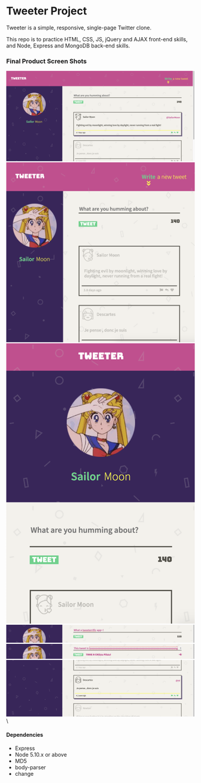 # Tweeter Project

Tweeter is a simple, responsive, single-page Twitter clone.

This repo is to practice HTML, CSS, JS, jQuery and AJAX front-end skills, and Node, Express and MongoDB back-end skills.

### Final Product Screen Shots

!["80's TWEETER by kvn-km"](https://github.com/kvn-km/tweeter/blob/master/public/images/screenshots/tweeter_kvn-km_1.png?raw=true)\
!["Responsive Design - Tablet Size"](https://github.com/kvn-km/tweeter/blob/master/public/images/screenshots/tweeter_kvn-km_2.png?raw=true)\
!["Responsive Design - Mobile Size"](https://github.com/kvn-km/tweeter/blob/master/public/images/screenshots/tweeter_kvn-km_3.png?raw=true)\
!["Create your own tubular tweet!"](https://github.com/kvn-km/tweeter/blob/master/public/images/screenshots/tweeter_kvn-km_4.png?raw=true)\
!["Better keep your gnarly tweets to the 140 character limit!"](https://github.com/kvn-km/tweeter/blob/master/public/images/screenshots/tweeter_kvn-km_5.png?raw=true)\
!["Feast your eyes on some rad hover and transition effects!"](https://github.com/kvn-km/tweeter/blob/master/public/images/screenshots/tweeter_kvn-km_6.png?raw=true)\

#### Dependencies

- Express
- Node 5.10.x or above
- MD5
- body-parser
- change
